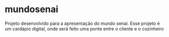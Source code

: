 # mundosenai
Projeto desenvolvido para a apresentação do mundo senai. Esse projeto é um cardápio digital, onde será feito uma ponte entre o cliente e o cozinheiro
